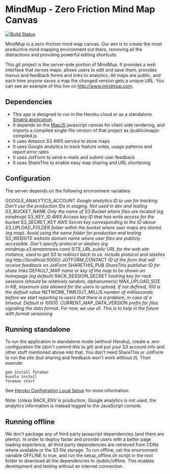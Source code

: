 MindMup - Zero Friction Mind Map Canvas
=======================================

[![Build Status](https://api.travis-ci.org/mindmup/mindmup.png)](http://travis-ci.org/mindmup/mindmup)

MindMup is a zero-friction mind map canvas. Our aim is to create the most productive mind mapping environment out there, removing
all the distractions and providing powerful editing shortcuts. 

This git project is the server-side portion of MindMup. It provides a web interface that serves maps, allows users to edit and save them,
provides menus and feedback forms and links to analytics. All maps are public, and each time anyone saves a map the changed version
gets a unique URL. You can see an example of this live on http://www.mindmup.com. 

Dependencies
-------------

- This app is designed to run in the Heroku cloud or as a standalone [Sinatra application](https://github.com/sinatra/sinatra/). 
- It depends on the [MapJS](http://github.com/mindmup/mapjs) javascript canvas for client side rendering, and imports a compiled
single-file version of that project as /public/mapjs-compiled.js
- It uses Amazon S3 AWS service to store maps
- It uses Google analytics to track feature votes, usage patterns and report error rates
- It uses JotForm to send e-mails and submit user feedback
- It uses ShareThis to enable easy map sharing and URL shortening
  
Configuration
-------------

The server depends on the following environment variables:

GOOGLE_ANALYTICS_ACCOUNT _Google analytics ID to use for tracking. Don't use the production IDs in staging. Not used in dev and testing_
S3_BUCKET_NAME _Only the name of S3 Bucket where files are located (eg mindmup)_
S3_KEY_ID _AWS Access key ID that has write access for the bucket_
S3_SECRET_KEY _AWS Secret key corresponding to the ID above_
S3_UPLOAD_FOLDER _folder within the bucket where user maps are stored. (eg map). Avoid using the same folder for production and testing_
S3_WEBSITE _website domain name where user files are publicly accessible. Don't specify protocol or slashes (eg mindmup.s3.amazonaws.com)_
SITE_URL _public URL for the web site instance, used to get S3 to redirect back to us. Include protocol and slashes (eg http://localhost:5000/)_
JOTFORM_CONTACT _ID of the form that will receive feedback on JotForm_
SHARETHIS_PUB _ShareThis publisher ID for share links_
DEFAULT_MAP _name or key of the map to be shown on homepage (eg default)_
RACK_SESSION_SECRET _hashing key for rack sessions (should be relatively random, alphanumeric)_
MAX_UPLOAD_SIZE _in KB, maximum size allowed for the users to upload. If not defined, 100 is the default value_
NETWORK_TIMEOUT_MILLIS _number of milliseconds before we start reporting to users that there is a problem, in case of a timeout. Default is 10000._
CURRENT_MAP_DATA_VERSION _prefix for files signaling the data format. For now, we use a1. This is to help in the future with format versioning_

Running standalone
------------------

To run the application in standalone mode (without Heroku), create a .env configuration file (_don't commit this to git_) and put your S3 account info
and other stuff mentioned above into that. You don't need ShareThis or JotForm to run the site (but sharing and feedback won't work without it). Then
execute:


    gem install foreman
    bundle install
    foreman start

See [Heroku Configiration Local Setup](https://devcenter.heroku.com/articles/config-vars#local-setup) for more information.

Note: Unless RACK_ENV is production, Google analytics is not used, the analytics information is instead logged to the JavaScript console.


Running offline
---------------

We don't package any of third party javascript dependencies (and there are plenty). In order to deploy faster and provide users with a better
page loading experience, all third party dependencies are retrieved from CDNs where available or the S3 file storage. To run offline, set the environment
variable OFFLINE to true, and run the setup_offline.sh script in the root folder to download all the dependencies to /public/offline. This enables
development and testing without an internet connection.
